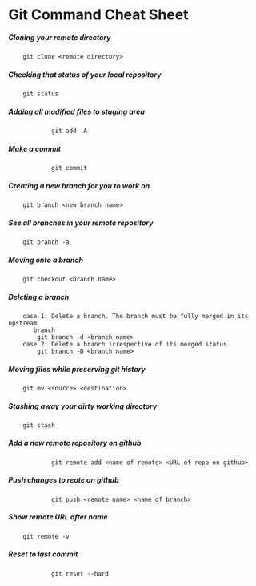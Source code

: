 # Git Command Cheat Sheet

##### Cloning your remote directory
		git clone <remote directory>

##### Checking that status of your local repository
		git status

##### Adding all modified files to staging area
                git add -A

##### Make a commit
                git commit 

##### Creating a new branch for you to work on
		git branch <new branch name>

##### See all branches in your remote repository
		git branch -a

##### Moving onto a branch
		
		git checkout <branch name>

##### Deleting a branch
		case 1: Delete a branch. The branch must be fully merged in its upstream
           branch
			git branch -d <branch name>
		case 2: Delete a branch irrespective of its merged status.
			git branch -D <branch name>			

##### Moving files while preserving git history
		git mv <source> <destination>

##### Stashing away your dirty working directory
		git stash

##### Add a new remote repository on github
                git remote add <name of remote> <URL of repo on github>
##### Push changes to reote on github
                git push <remote name> <name of branch>

##### Show remote URL after name
		git remote -v 

##### Reset to last commit
                git reset --hard
